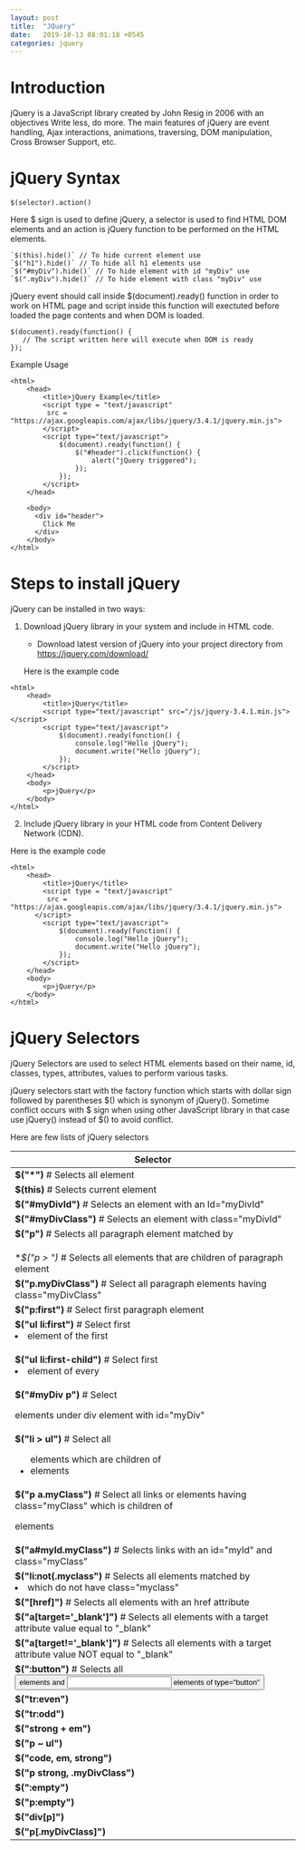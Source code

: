 ```yaml
---
layout: post
title:  "JQuery"
date:   2019-10-13 08:01:18 +0545
categories: jquery
---
```


# Introduction

jQuery is a JavaScript library created by John Resig in 2006 with an objectives Write less, do more. The main features of jQuery are event handling, Ajax interactions, animations, traversing, DOM manipulation, Cross Browser Support,  etc.

# jQuery Syntax

```
$(selector).action()
```
Here $ sign is used to define jQuery, a selector is used to find HTML DOM elements and an action is jQuery function to be performed on the HTML elements.

```
`$(this).hide()` // To hide current element use
`$("h1").hide()` // To hide all h1 elements use
`$("#myDiv").hide()` // To hide element with id "myDiv" use
`$(".myDiv").hide()` // To hide element with class "myDiv" use
```

jQuery event should call inside $(document).ready() function in order to work on HTML page and script inside this function will exectuted before loaded the page contents and when DOM is loaded.

```
$(document).ready(function() {
   // The script written here will execute when DOM is ready
});
```

Example Usage

```
<html>
    <head>
        <title>jQuery Example</title>
        <script type = "text/javascript" 
         src = "https://ajax.googleapis.com/ajax/libs/jquery/3.4.1/jquery.min.js">
        </script>
        <script type="text/javascript">
            $(document).ready(function() {
                $("#header").click(function() {
                    alert("jQuery triggered");
                });
            });
        </script>
    </head>

    <body>
      <div id="header">
        Click Me
      </div>
    </body>
</html>
```

# Steps to install jQuery

jQuery can be installed in two ways:

1. Download jQuery library in your system and include in HTML code.
    * Download latest version of jQuery into your project directory from https://jquery.com/download/
    
    Here is the example code

```
<html>
    <head>
        <title>jQuery</title>
        <script type="text/javascript" src="/js/jquery-3.4.1.min.js"></script>
        <script type="text/javascript">
            $(document).ready(function() {
                console.log("Hello jQuery");
                document.write("Hello jQuery");
            });
        </script>
    </head>
    <body>
        <p>jQuery</p>
    </body>
</html>
```

2. Include jQuery library in your HTML code from Content Delivery Network (CDN).

Here is the example code

```
<html>
    <head>
        <title>jQuery</title>
        <script type = "text/javascript" 
         src = "https://ajax.googleapis.com/ajax/libs/jquery/3.4.1/jquery.min.js">
      </script>
        <script type="text/javascript">
            $(document).ready(function() {
                console.log("Hello jQuery");
                document.write("Hello jQuery");
            });
        </script>
    </head>
    <body>
        <p>jQuery</p>
    </body>
</html>
```

# jQuery Selectors

jQuery Selectors are used to select HTML elements based on their name, id, classes, types, attributes, values to perform various tasks.

jQuery selectors start with the factory function which starts with dollar sign followed by parentheses $() which is synonym of jQuery(). Sometime conflict occurs with $ sign when using other JavaScript library in that case use jQuery() instead of $() to avoid conflict.

Here are few lists of jQuery selectors

| Selector                                                                       |
|--------------------------------------------------------------------------------|
| **$("*")** # Selects all element|
| **$(this)** # Selects current element|
| **$("#myDivId")** # Selects an element with an Id="myDivId"|
| **$("#myDivClass")**  # Selects an element with class="myDivId"|
| **$("p")** # Selects all paragraph element matched by <p>|
| **$("p > *")** # Selects all elements that are children of paragraph element|
| **$("p.myDivClass")** # Select all paragraph elements having class="myDivClass"  |
| **$("p:first")** # Select first paragraph element|
| **$("ul li:first")** # Select first <li> element of the first <ul>|
| **$("ul li:first-child")** # Select first <li> element of every <ul>|
| **$("#myDiv p")** # Select <p> elements under div element with id="myDiv"|
| **$("li > ul")** # Select all <ul> elements which are children of <li> elements|
| **$("p a.myClass")** # Select all links or <a> elements having class="myClass" which is children of <p> elements|
| **$("a#myId.myClass")** # Selects links with an id="myId" and class="myClass"|
| **$("li:not(.myclass")** # Selects all elements matched by <li> which do not have class="myclass" |
| **$("[href]")** # Selects all elements with an href attribute|
| **$("a[target='_blank']")** # Selects all <a> elements with a target attribute value equal to "_blank"|
| **$("a[target!='_blank']")** # Selects all <a> elements with a target attribute value NOT equal to "_blank"|
| **$(":button")** # Selects all <button> elements and <input> elements of type="button"|
| **$("tr:even")**|
| **$("tr:odd")**|
| **$("strong + em")**|
| **$("p ~ ul")**|
| **$("code, em, strong")**|
| **$("p strong, .myDivClass")**|
| **$(":empty")**|
| **$("p:empty")**|
| **$("div[p]")**|
| **$("p[.myDivClass]")**|
